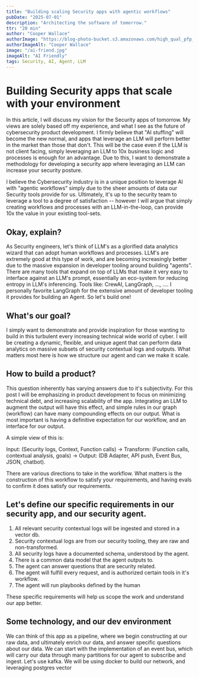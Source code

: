 ```yaml
---
title: "Building scaling Security apps with agentic workflows"
pubDate: "2025-07-01"
description: "Architecting the software of tomorrow."
ttr: "20 min"
author: "Cooper Wallace"
authorImage: "https://blog-photo-bucket.s3.amazonaws.com/high_qual_pfp_informal_cropped_circle.jpg"
authorImageAlt: "Cooper Wallace"
image: "/ai-friend.jpg"
imageAlt: "AI Friendly"
tags: Security, AI, Agent, LLM
---
```


# Building Security apps that scale with your environment

In this article, I will discuss my vision for the Security apps of tomorrow. My views are solely based off my experience, and what I see as the future of cybersecurity product development. I firmly believe that "AI stuffing" will become the new normal, and apps that leverage an LLM will perform better in the market than those that don't. This will be the case even if the LLM is not client facing, simply leveraging an LLM to 10x business logic and processes is enough for an advantage. Due to this, I want to demonstrate a methodology for developing a security app where leveraging an LLM can increase your security posture.

I believe the Cybersecurity industry is in a unique position to leverage AI with "agentic workflows" simply due to the sheer amounts of data our Security tools provide for us. Ultimately, it's up to the security team to leverage a tool to a degree of satisfaction -- however I will argue that simply creating workflows and processes with an LLM-in-the-loop, can provide 10x the value in your existing tool-sets.

## Okay, explain?

As Security engineers, let's think of LLM's as a glorified data analytics wizard that can adopt human workflows and processes. LLM's are extremely good at this type of work, and are becoming increasingly better due to the massive expansion in developer tooling around building "agents". There are many tools that expand on top of LLMs that make it very easy to interface against an LLM's prompt, essentially an eco-system for reducing entropy in LLM's inferencing. Tools like: CrewAI, LangGraph, ..., .... I personally favorite LangGraph for the extensive amount of developer tooling it provides for building an Agent. So let's build one!

## What's our goal?

I simply want to demonstrate and provide inspiration for those wanting to build in this turbulent every increasing technical wide world of cyber. I will be creating a dynamic, flexible, and unique agent that can perform data analytics on massive subsets of security contextual logs and outputs. What matters most here is how we structure our agent and can we make it scale.

## How to build a product?

This question inherently has varying answers due to it's subjectivity. For this post I will be emphasizing in product development to focus on minimizing technical debt, and increasing scalability of the app. Integrating an LLM to augment the output will have this effect, and simple rules in our graph (workflow) can have many compounding effects on our output. What is most important is having a definitive expectation for our workflow, and an interface for our output.

A simple view of this is:

Input: (Security logs, Context, Function calls) -> Transform: (Function calls, contextual analysis, goals) -> Output: (DB Adapter, API push, Event Bus, JSON, chatbot).

There are various directions to take in the workflow. What matters is the construction of this workflow to satisfy your requirements, and having evals to confirm it does satisfy our requirements.

## Let's define our specific requirements in our security app, and our security agent.

1. All relevant security contextual logs will be ingested and stored in a vector db.
2. Security contextual logs are from our security tooling, they are raw and non-transformed.
3. All security logs have a documented schema, understood by the agent.
4. There is a common data model that the agent outputs to.
5. The agent can answer questions that are security related.
6. The agent will fulfill every request, and is authorized certain tools in it's workflow.
7. The agent will run playbooks defined by the human

These specific requirements will help us scope the work and understand our app better.

## Some technology, and our dev environment

We can think of this app as a pipeline, where we begin constructing at our raw data, and ultimately enrich our data, and answer specific questions about our data. We can start with the implementation of an event bus, which will carry our data through many partitions for our agent to subscribe and ingest. Let's use kafka.
We will be using docker to build our network, and leveraging postgres vector
